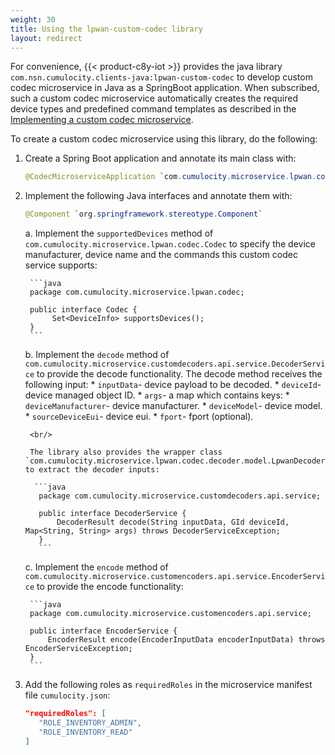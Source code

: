 ```yaml
---
weight: 30
title: Using the lpwan-custom-codec library
layout: redirect
---
```


For convenience, {{< product-c8y-iot >}} provides the java library `com.nsn.cumulocity.clients-java:lpwan-custom-codec` to develop custom codec microservice in Java as a SpringBoot application.
When subscribed, such a custom codec microservice automatically creates the required device types and predefined command templates as described in the [Implementing a custom codec microservice](#implement-codec-microservice).

To create a custom codec microservice using this library, do the following:

1. Create a Spring Boot application and annotate its main class with:

    ```java
    @CodecMicroserviceApplication `com.cumulocity.microservice.lpwan.codec.annotation.CodecMicroserviceApplication`
    ```

2. Implement the following Java interfaces and annotate them with:

    ```java
    @Component `org.springframework.stereotype.Component`
    ```

     a. Implement the `supportedDevices` method of `com.cumulocity.microservice.lpwan.codec.Codec` to specify the device manufacturer, device name and the commands this custom codec service supports:

        ```java
        package com.cumulocity.microservice.lpwan.codec;

        public interface Codec {
             Set<DeviceInfo> supportsDevices();
        }
        ```    

     b. Implement the `decode` method of `com.cumulocity.microservice.customdecoders.api.service.DecoderService` to provide the decode functionality. The decode method receives the following input:
        *  `inputData`- device payload to be decoded.
        *  `deviceId`- device managed object ID.
        *  `args`- a map which contains keys:
            *    `deviceManufacturer`- device manufacturer.
            *    `deviceModel`- device model.
            *    `sourceDeviceEui`- device eui.
            *    `fport`- fport (optional).

        <br/>

        The library also provides the wrapper class `com.cumulocity.microservice.lpwan.codec.decoder.model.LpwanDecoderInputData` to extract the decoder inputs:

         ```java
          package com.cumulocity.microservice.customdecoders.api.service;

          public interface DecoderService {
              DecoderResult decode(String inputData, GId deviceId, Map<String, String> args) throws DecoderServiceException;
          }
          ```

     c. Implement the `encode` method of `com.cumulocity.microservice.customencoders.api.service.EncoderService` to provide the encode functionality:

        ```java
        package com.cumulocity.microservice.customencoders.api.service;

        public interface EncoderService {
            EncoderResult encode(EncoderInputData encoderInputData) throws EncoderServiceException;
        }
        ```

3. Add the following roles as `requiredRoles` in the microservice manifest file `cumulocity.json`:

    ```json
    "requiredRoles": [
       "ROLE_INVENTORY_ADMIN",
       "ROLE_INVENTORY_READ"
    ]
    ```
